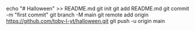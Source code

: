 
echo "# Halloween" >> README.md
git init
git add README.md
git commit -m "first commit"
git branch -M main
git remote add origin https://github.com/toby-l-yt/halloween.git
git push -u origin main
